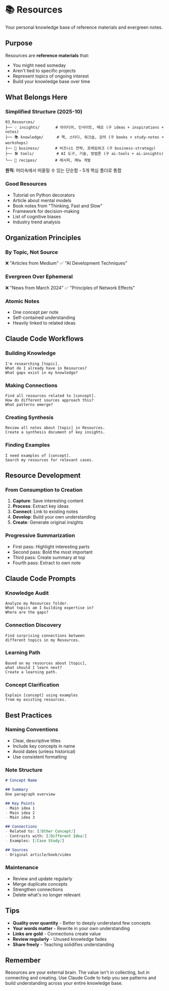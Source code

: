 # 📚 Resources

Your personal knowledge base of reference materials and evergreen notes.

## Purpose

Resources are **reference materials** that:
- You might need someday
- Aren't tied to specific projects
- Represent topics of ongoing interest
- Build your knowledge base over time

## What Belongs Here

### Simplified Structure (2025-10)
```
03_Resources/
├── 💡 insights/       # 아이디어, 인사이트, 메모 (구 ideas + inspirations + notes)
├── 📚 knowledge/      # 책, 스터디, 워크숍, 강의 (구 books + study-notes + workshops)
├── 🎯 business/       # 비즈니스 전략, 프레임워크 (구 business-strategy)
├── 🛠 tools/          # AI 도구, 기술, 방법론 (구 ai-tools + ai-insights)
└── 🍴 recipes/        # 레시피, 메뉴 개발
```

**원칙**: 머리속에서 떠올릴 수 있는 단순함 - 5개 핵심 폴더로 통합

### Good Resources
- Tutorial on Python decorators
- Article about mental models
- Book notes from "Thinking, Fast and Slow"
- Framework for decision-making
- List of cognitive biases
- Industry trend analysis

## Organization Principles

### By Topic, Not Source
❌ "Articles from Medium"
✅ "AI Development Techniques"

### Evergreen Over Ephemeral
❌ "News from March 2024"
✅ "Principles of Network Effects"

### Atomic Notes
- One concept per note
- Self-contained understanding
- Heavily linked to related ideas

## Claude Code Workflows

### Building Knowledge
```
I'm researching [topic].
What do I already have in Resources?
What gaps exist in my knowledge?
```

### Making Connections
```
Find all resources related to [concept].
How do different sources approach this?
What patterns emerge?
```

### Creating Synthesis
```
Review all notes about [topic] in Resources.
Create a synthesis document of key insights.
```

### Finding Examples
```
I need examples of [concept].
Search my resources for relevant cases.
```

## Resource Development

### From Consumption to Creation
1. **Capture**: Save interesting content
2. **Process**: Extract key ideas
3. **Connect**: Link to existing notes
4. **Develop**: Build your own understanding
5. **Create**: Generate original insights

### Progressive Summarization
- First pass: Highlight interesting parts
- Second pass: Bold the most important
- Third pass: Create summary at top
- Fourth pass: Extract to own note

## Claude Code Prompts

### Knowledge Audit
```
Analyze my Resources folder.
What topics am I building expertise in?
Where are the gaps?
```

### Connection Discovery
```
Find surprising connections between 
different topics in my Resources.
```

### Learning Path
```
Based on my resources about [topic],
what should I learn next?
Create a learning path.
```

### Concept Clarification
```
Explain [concept] using examples 
from my existing resources.
```

## Best Practices

### Naming Conventions
- Clear, descriptive titles
- Include key concepts in name
- Avoid dates (unless historical)
- Use consistent formatting

### Note Structure
```markdown
# Concept Name

## Summary
One paragraph overview

## Key Points
- Main idea 1
- Main idea 2
- Main idea 3

## Connections
- Related to: [[Other Concept]]
- Contrasts with: [[Different Idea]]
- Examples: [[Case Study]]

## Sources
- Original article/book/video
```

### Maintenance
- Review and update regularly
- Merge duplicate concepts
- Strengthen connections
- Delete what's no longer relevant

## Tips

- **Quality over quantity** - Better to deeply understand few concepts
- **Your words matter** - Rewrite in your own understanding
- **Links are gold** - Connections create value
- **Review regularly** - Unused knowledge fades
- **Share freely** - Teaching solidifies understanding

## Remember

Resources are your external brain. The value isn't in collecting, but in connecting and creating. Use Claude Code to help you see patterns and build understanding across your entire knowledge base.